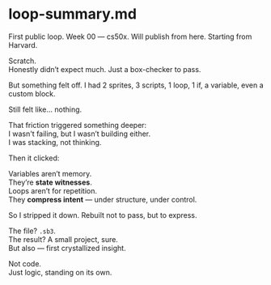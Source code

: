 # loop-summary.md

First public loop. Week 00 — cs50x. Will publish from here. Starting from Harvard.

Scratch.  
Honestly didn’t expect much. Just a box-checker to pass.

But something felt off. I had 2 sprites, 3 scripts, 1 loop, 1 if, a variable, even a custom block.

Still felt like... nothing.

That friction triggered something deeper:  
I wasn't failing, but I wasn’t building either.  
I was stacking, not thinking.

Then it clicked:

Variables aren’t memory.  
They’re **state witnesses**.  
Loops aren’t for repetition.  
They **compress intent** — under structure, under control.

So I stripped it down. Rebuilt not to pass, but to express.

The file? `.sb3`.  
The result? A small project, sure.  
But also — first crystallized insight.

Not code.  
Just logic, standing on its own.
